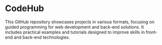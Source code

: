 # CodeHub
This GitHub repository showcases projects in various formats, focusing on guided programming for web development and back-end solutions. It includes practical examples and tutorials designed to improve skills in front-end and back-end technologies.
